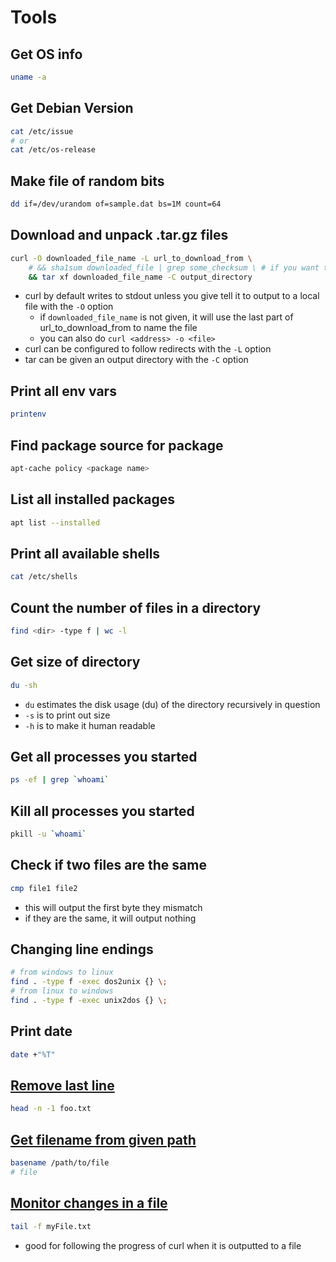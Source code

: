 # Tools

## Get OS info

```bash
uname -a
```

## Get Debian Version

```bash
cat /etc/issue
# or
cat /etc/os-release
```

## Make file of random bits

```bash
dd if=/dev/urandom of=sample.dat bs=1M count=64
```

## Download and unpack .tar.gz files

```bash
curl -O downloaded_file_name -L url_to_download_from \
    # && sha1sum downloaded_file | grep some_checksum \ # if you want to do integrity checking
    && tar xf downloaded_file_name -C output_directory
```

- curl by default writes to stdout unless you give tell it to output to a local file with the `-O` option
  - if `downloaded_file_name` is not given, it will use the last part of url_to_download_from to name the file
  - you can also do `curl <address> -o <file>`
- curl can be configured to follow redirects with the `-L` option
- tar can be given an output directory with the `-C` option

## Print all env vars

```bash
printenv
```

## Find package source for package

```bash
apt-cache policy <package name>
```

## List all installed packages

```bash
apt list --installed
```

## Print all available shells

```bash
cat /etc/shells
```

## Count the number of files in a directory

```bash
find <dir> -type f | wc -l
```

## Get size of directory

```bash
du -sh
```

- `du` estimates the disk usage (du) of the directory recursively in question
- `-s` is to print out size
- `-h` is to make it human readable

## Get all processes you started

```bash
ps -ef | grep `whoami`
```

## Kill all processes you started

```bash
pkill -u `whoami`
```

## Check if two files are the same

```bash
cmp file1 file2
```

- this will output the first byte they mismatch
- if they are the same, it will output nothing

## Changing line endings

```bash
# from windows to linux
find . -type f -exec dos2unix {} \;
# from linux to windows
find . -type f -exec unix2dos {} \;
```

## Print date

```bash
date +"%T"
```

## [Remove last line](https://stackoverflow.com/questions/4881930/remove-the-last-line-from-a-file-in-bash/12349094#12349094)

```bash
head -n -1 foo.txt
```

## [Get filename from given path](https://www.cyberciti.biz/faq/bash-get-filename-from-given-path-on-linux-or-unix/)

```bash
basename /path/to/file
# file
```

## [Monitor changes in a file](https://serverfault.com/questions/1669/shell-command-to-monitor-changes-in-a-file/1670)

```bash
tail -f myFile.txt
```

- good for following the progress of curl when it is outputted to a file
